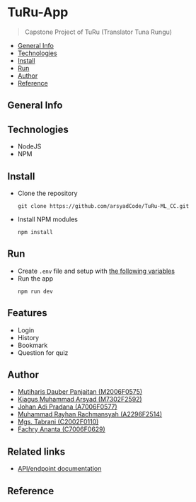 # TuRu-App
> Capstone Project of TuRu (Translator Tuna Rungu)

 - [General Info](#General-Info)
 - [Technologies](#Technologies)
 - [Install](#Install)
 - [Run](#Run)
 - [Author](#Author)
 - [Reference](#Reference)

## General Info

## Technologies
- NodeJS
- NPM

## Install
- Clone the repository
  ```
  git clone https://github.com/arsyadCode/TuRu-ML_CC.git
  ```
- Install NPM modules
  ```
  npm install
  ```

## Run
- Create `.env` file and setup with [the following variables](./.env_example)
- Run the app
  ```
  npm run dev
  ```

## Features
- Login
- History
- Bookmark
- Question for quiz

## Author
- [Mutiharis Dauber Panjaitan (M2006F0575)](https://github.com/mutiharisp)
- [Kiagus Muhammad Arsyad (M7302F2592)](https://github.com/arsyadCode)
- [Johan Adi Pradana (A7006F0577)](https://github.com/JohanZERO)
- [Muhammad Rayhan Rachmansyah (A2296F2514)]()
- [Mgs. Tabrani (C2002F0110)](https://github.com/mgstabrani)
- [Fachry Ananta (C7006F0629)](https://github.com/fachryaa)

## Related links
- [API/endpoint documentation](https://documenter.getpostman.com/view/16027759/UyxjHSHH)

## Reference
